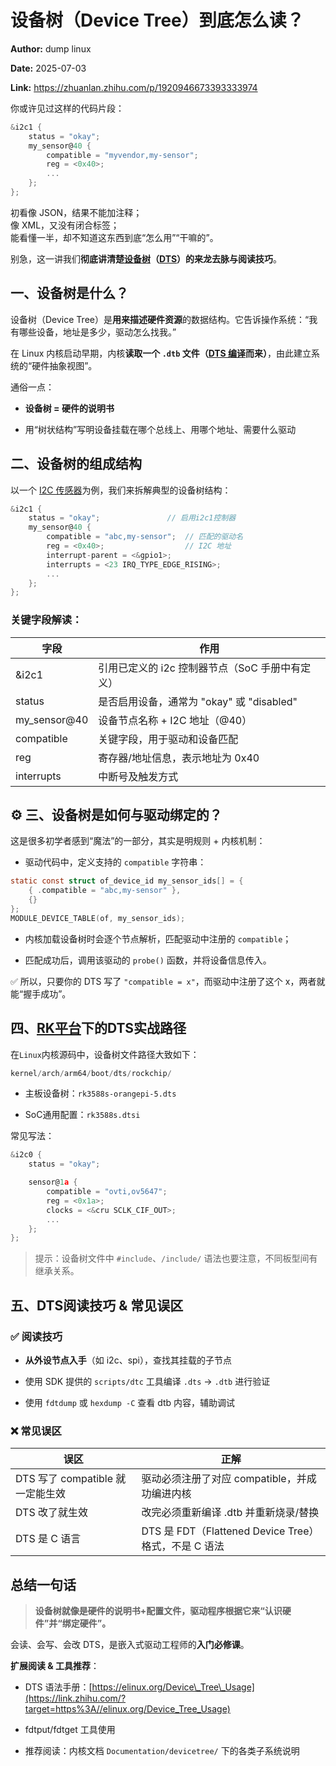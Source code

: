 # 设备树（Device Tree）到底怎么读？

**Author:** dump linux

**Date:** 2025-07-03

**Link:** https://zhuanlan.zhihu.com/p/1920946673393333974

你或许见过这样的代码片段：

```c
&i2c1 {
    status = "okay";
    my_sensor@40 {
        compatible = "myvendor,my-sensor";
        reg = <0x40>;
        ...
    };
};
```

初看像 JSON，结果不能加注释；  
像 XML，又没有闭合标签；  
能看懂一半，却不知道这东西到底“怎么用”“干嘛的”。

别急，这一讲我们**彻底讲清楚[设备树](https://zhida.zhihu.com/search?content_id=259508430&content_type=Article&match_order=1&q=%E8%AE%BE%E5%A4%87%E6%A0%91&zhida_source=entity)（[DTS](https://zhida.zhihu.com/search?content_id=259508430&content_type=Article&match_order=1&q=DTS&zhida_source=entity)）的来龙去脉与阅读技巧**。

## 一、设备树是什么？

设备树（Device Tree）是**用来描述硬件资源**的数据结构。它告诉操作系统：“我有哪些设备，地址是多少，驱动怎么找我。”

在 Linux 内核启动早期，内核**读取一个 `.dtb` 文件（[DTS 编译](https://zhida.zhihu.com/search?content_id=259508430&content_type=Article&match_order=1&q=DTS+%E7%BC%96%E8%AF%91&zhida_source=entity)而来）**，由此建立系统的“硬件抽象视图”。

通俗一点：

-   **设备树 = 硬件的说明书**  
    
-   用“树状结构”写明设备挂载在哪个总线上、用哪个地址、需要什么驱动

## 二、设备树的组成结构

以一个 [I2C 传感器](https://zhida.zhihu.com/search?content_id=259508430&content_type=Article&match_order=1&q=I2C+%E4%BC%A0%E6%84%9F%E5%99%A8&zhida_source=entity)为例，我们来拆解典型的设备树结构：

```c
&i2c1 {
    status = "okay";               // 启用i2c1控制器
    my_sensor@40 {
        compatible = "abc,my-sensor";  // 匹配的驱动名
        reg = <0x40>;                  // I2C 地址
        interrupt-parent = <&gpio1>;
        interrupts = <23 IRQ_TYPE_EDGE_RISING>;
        ...
    };
};
```

### 关键字段解读：

| 字段 | 作用 |
| --- | --- |
| &i2c1 | 引用已定义的 i2c 控制器节点（SoC 手册中有定义） |
| status | 是否启用设备，通常为 "okay" 或 "disabled" |
| my_sensor@40 | 设备节点名称 + I2C 地址（@40） |
| compatible | 关键字段，用于驱动和设备匹配 |
| reg | 寄存器/地址信息，表示地址为 0x40 |
| interrupts | 中断号及触发方式 |

## ⚙️ 三、设备树是如何与驱动绑定的？

这是很多初学者感到“魔法”的一部分，其实是明规则 + 内核机制：

-   驱动代码中，定义支持的 `compatible` 字符串：

```c
static const struct of_device_id my_sensor_ids[] = {
    { .compatible = "abc,my-sensor" },
    {}
};
MODULE_DEVICE_TABLE(of, my_sensor_ids);
```

-   内核加载设备树时会逐个节点解析，匹配驱动中注册的 `compatible`；  
    
-   匹配成功后，调用该驱动的 `probe()` 函数，并将设备信息传入。

✅ 所以，只要你的 DTS 写了 `"compatible = x"`，而驱动中注册了这个 x，两者就能“握手成功”。

## 四、[RK平台](https://zhida.zhihu.com/search?content_id=259508430&content_type=Article&match_order=1&q=RK%E5%B9%B3%E5%8F%B0&zhida_source=entity)下的DTS实战路径

在`Linux`内核源码中，设备树文件路径大致如下：

```c
kernel/arch/arm64/boot/dts/rockchip/
```

-   主板设备树：`rk3588s-orangepi-5.dts`  
    
-   SoC通用配置：`rk3588s.dtsi`

常见写法：

```c
&i2c0 {
    status = "okay";

    sensor@1a {
        compatible = "ovti,ov5647";
        reg = <0x1a>;
        clocks = <&cru SCLK_CIF_OUT>;
        ...
    };
};
```

> 提示：设备树文件中 `#include`、`/include/` 语法也要注意，不同板型间有继承关系。

## 五、DTS阅读技巧 & 常见误区

### ✅ 阅读技巧

-   **从外设节点入手**（如 i2c、spi），查找其挂载的子节点  
    
-   使用 SDK 提供的 `scripts/dtc` 工具编译 `.dts` → `.dtb` 进行验证  
    
-   使用 `fdtdump` 或 `hexdump -C` 查看 dtb 内容，辅助调试

### ❌ 常见误区

| 误区 | 正解 |
| --- | --- |
| DTS 写了 compatible 就一定能生效 | 驱动必须注册了对应 compatible，并成功编进内核 |
| DTS 改了就生效 | 改完必须重新编译 .dtb 并重新烧录/替换 |
| DTS 是 C 语言 | DTS 是 FDT（Flattened Device Tree）格式，不是 C 语法 |

## 总结一句话

> **设备树就像是硬件的说明书+配置文件，驱动程序根据它来“认识硬件”并“绑定硬件”。**

会读、会写、会改 DTS，是嵌入式驱动工程师的**入门必修课**。

**扩展阅读 & 工具推荐**：

-   DTS 语法手册：[https://elinux.org/Device\_Tree\_Usage](https://link.zhihu.com/?target=https%3A//elinux.org/Device_Tree_Usage)  
    
-   fdtput/fdtget 工具使用  
    
-   推荐阅读：内核文档 `Documentation/devicetree/` 下的各类子系统说明